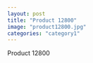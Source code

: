 ```yaml
---
layout: post
title: "Product 12800"
image: "product12800.jpg"
categories: "category1"
---
```

Product 12800
